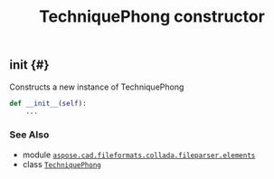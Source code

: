 ﻿---
title: TechniquePhong constructor
second_title: Aspose.CAD for Python via .NET API References
description: 
type: docs
weight: 10
url: /python-net/aspose.cad.fileformats.collada.fileparser.elements/techniquephong/__init__/
is_root: false
---

## __init__ {#}

Constructs a new instance of TechniquePhong



```python
def __init__(self):
    ...
```





### See Also
* module [`aspose.cad.fileformats.collada.fileparser.elements`](../../)
* class [`TechniquePhong`](/cad/python-net/aspose.cad.fileformats.collada.fileparser.elements/techniquephong)
